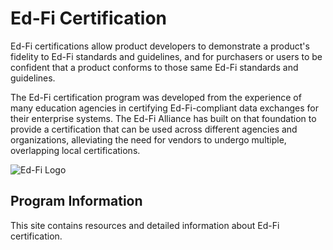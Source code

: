 # Ed-Fi Certification

Ed-Fi certifications allow product developers to demonstrate a product's
fidelity to Ed-Fi standards and guidelines, and for purchasers or users to be
confident that a product conforms to those same Ed-Fi standards and guidelines.

The Ed-Fi certification program was developed from the experience of many
education agencies in certifying Ed-Fi-compliant data exchanges for their
enterprise systems. The Ed-Fi Alliance has built on that foundation to provide a
certification that can be used across different agencies and organizations,
alleviating the need for vendors to undergo multiple, overlapping local
certifications.

![Ed-Fi Logo](https://edfidocs.blob.core.windows.net/$web/img/ed-fi-logo.webp)

## Program Information

This site contains resources and detailed information about Ed-Fi certification.
